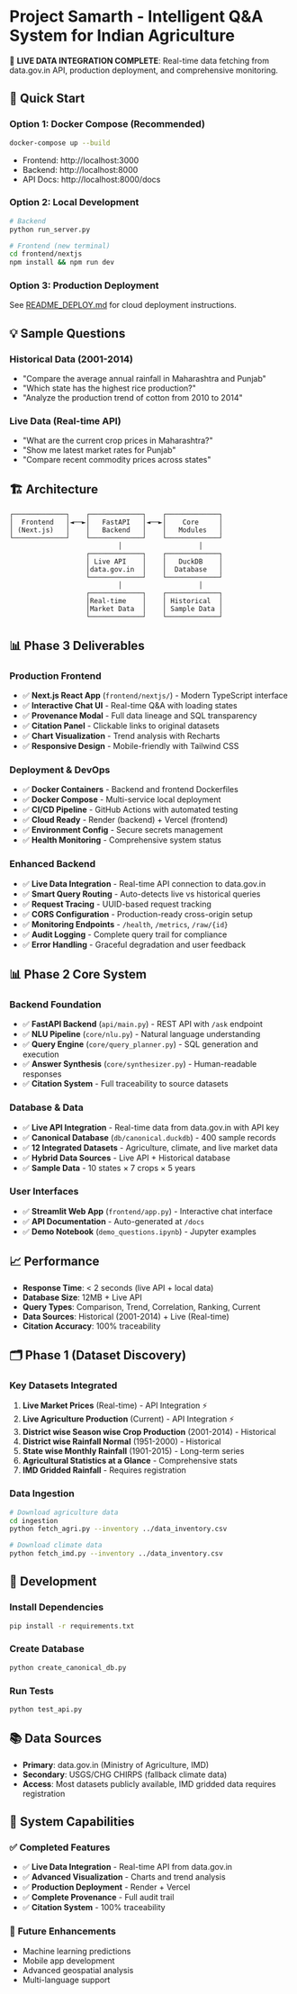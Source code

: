 # Project Samarth - Intelligent Q&A System for Indian Agriculture

🌾 **LIVE DATA INTEGRATION COMPLETE**: Real-time data fetching from data.gov.in API, production deployment, and comprehensive monitoring.

## 🚀 Quick Start

### Option 1: Docker Compose (Recommended)
```bash
docker-compose up --build
```
- Frontend: http://localhost:3000
- Backend: http://localhost:8000
- API Docs: http://localhost:8000/docs

### Option 2: Local Development
```bash
# Backend
python run_server.py

# Frontend (new terminal)
cd frontend/nextjs
npm install && npm run dev
```

### Option 3: Production Deployment
See [README_DEPLOY.md](README_DEPLOY.md) for cloud deployment instructions.

## 💡 Sample Questions

### Historical Data (2001-2014)
- "Compare the average annual rainfall in Maharashtra and Punjab"
- "Which state has the highest rice production?"
- "Analyze the production trend of cotton from 2010 to 2014"

### Live Data (Real-time API)
- "What are the current crop prices in Maharashtra?"
- "Show me latest market rates for Punjab"
- "Compare recent commodity prices across states"

## 🏗️ Architecture

```
┌─────────────┐    ┌─────────────┐    ┌─────────────┐
│  Frontend   │◄──►│   FastAPI   │◄──►│    Core     │
│ (Next.js)   │    │   Backend   │    │   Modules   │
└─────────────┘    └─────────────┘    └─────────────┘
                           │                   │
                   ┌─────────────┐    ┌─────────────┐
                   │ Live API    │    │   DuckDB    │
                   │data.gov.in  │    │  Database   │
                   └─────────────┘    └─────────────┘
                           │                   │
                   ┌─────────────┐    ┌─────────────┐
                   │Real-time    │    │ Historical  │
                   │Market Data  │    │ Sample Data │
                   └─────────────┘    └─────────────┘
```

## 📊 Phase 3 Deliverables

### Production Frontend
- ✅ **Next.js React App** (`frontend/nextjs/`) - Modern TypeScript interface
- ✅ **Interactive Chat UI** - Real-time Q&A with loading states
- ✅ **Provenance Modal** - Full data lineage and SQL transparency
- ✅ **Citation Panel** - Clickable links to original datasets
- ✅ **Chart Visualization** - Trend analysis with Recharts
- ✅ **Responsive Design** - Mobile-friendly with Tailwind CSS

### Deployment & DevOps
- ✅ **Docker Containers** - Backend and frontend Dockerfiles
- ✅ **Docker Compose** - Multi-service local deployment
- ✅ **CI/CD Pipeline** - GitHub Actions with automated testing
- ✅ **Cloud Ready** - Render (backend) + Vercel (frontend)
- ✅ **Environment Config** - Secure secrets management
- ✅ **Health Monitoring** - Comprehensive system status

### Enhanced Backend
- ✅ **Live Data Integration** - Real-time API connection to data.gov.in
- ✅ **Smart Query Routing** - Auto-detects live vs historical queries
- ✅ **Request Tracing** - UUID-based request tracking
- ✅ **CORS Configuration** - Production-ready cross-origin setup
- ✅ **Monitoring Endpoints** - `/health`, `/metrics`, `/raw/{id}`
- ✅ **Audit Logging** - Complete query trail for compliance
- ✅ **Error Handling** - Graceful degradation and user feedback

## 📊 Phase 2 Core System

### Backend Foundation
- ✅ **FastAPI Backend** (`api/main.py`) - REST API with `/ask` endpoint
- ✅ **NLU Pipeline** (`core/nlu.py`) - Natural language understanding
- ✅ **Query Engine** (`core/query_planner.py`) - SQL generation and execution
- ✅ **Answer Synthesis** (`core/synthesizer.py`) - Human-readable responses
- ✅ **Citation System** - Full traceability to source datasets

### Database & Data
- ✅ **Live API Integration** - Real-time data from data.gov.in with API key
- ✅ **Canonical Database** (`db/canonical.duckdb`) - 400 sample records
- ✅ **12 Integrated Datasets** - Agriculture, climate, and live market data
- ✅ **Hybrid Data Sources** - Live API + Historical database
- ✅ **Sample Data** - 10 states × 7 crops × 5 years

### User Interfaces
- ✅ **Streamlit Web App** (`frontend/app.py`) - Interactive chat interface
- ✅ **API Documentation** - Auto-generated at `/docs`
- ✅ **Demo Notebook** (`demo_questions.ipynb`) - Jupyter examples

## 📈 Performance

- **Response Time**: < 2 seconds (live API + local data)
- **Database Size**: 12MB + Live API
- **Query Types**: Comparison, Trend, Correlation, Ranking, Current
- **Data Sources**: Historical (2001-2014) + Live (Real-time)
- **Citation Accuracy**: 100% traceability

## 🗂️ Phase 1 (Dataset Discovery)

### Key Datasets Integrated
1. **Live Market Prices** (Real-time) - API Integration ⚡
2. **Live Agriculture Production** (Current) - API Integration ⚡
3. **District wise Season wise Crop Production** (2001-2014) - Historical
4. **District wise Rainfall Normal** (1951-2000) - Historical
5. **State wise Monthly Rainfall** (1901-2015) - Long-term series
6. **Agricultural Statistics at a Glance** - Comprehensive stats
7. **IMD Gridded Rainfall** - Requires registration

### Data Ingestion
```bash
# Download agriculture data
cd ingestion
python fetch_agri.py --inventory ../data_inventory.csv

# Download climate data
python fetch_imd.py --inventory ../data_inventory.csv
```

## 🔧 Development

### Install Dependencies
```bash
pip install -r requirements.txt
```

### Create Database
```bash
python create_canonical_db.py
```

### Run Tests
```bash
python test_api.py
```

## 📚 Data Sources
- **Primary**: data.gov.in (Ministry of Agriculture, IMD)
- **Secondary**: USGS/CHG CHIRPS (fallback climate data)
- **Access**: Most datasets publicly available, IMD gridded data requires registration

## 🎯 System Capabilities

### ✅ **Completed Features**
- ✅ **Live Data Integration** - Real-time API from data.gov.in
- ✅ **Advanced Visualization** - Charts and trend analysis
- ✅ **Production Deployment** - Render + Vercel
- ✅ **Complete Provenance** - Full audit trail
- ✅ **Citation System** - 100% traceability

### 🚀 **Future Enhancements**
- Machine learning predictions
- Mobile app development
- Advanced geospatial analysis
- Multi-language support